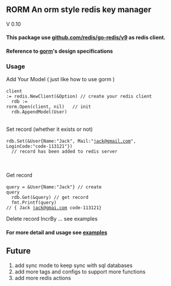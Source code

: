 ## RORM An orm style redis key manager
V 0.10
#### This package use [github.com/redis/go-redis/v9](https://github.com/redis/go-redis/v9) as redis client.
#### Reference to [gorm](https://gorm.io/gorm)'s design specifications
### Usage<br/>
 Add Your Model ( just like how to use gorm )<br/><br/>
<code>client := redis.NewClient(&Option) // create your redis client<br/>
&nbsp;rdb := rorm.Open(client, nil) &nbsp; // init<br/>
&nbsp;rdb.AppendModel(User)
</code>
<br/><br/>

Set record (whether it exists or not)<br/><br/>
<code>rdb.Set(&User{Name:"Jack", Mail:"jack@gmail.com", LoginCode:"code-113121"})<br/>
&nbsp;// record has been added to redis server
</code>
<br/><br/>

Get record <br/><br/>
<code>query = &User{Name:"Jack"} // create query <br/>
&nbsp;rdb.Get(&query) // get record<br/>
&nbsp;fmt.Printf(query) // { Jack jack@gmai.com code-113121}
</code>

Delete record IncrBy ... see examples

#### For more detail and usage see [examples](./examples/example)

## Future
1. add sync mode to keep sync with sql databases
2. add more tags and configs to support more functions
3. add more redis actions
